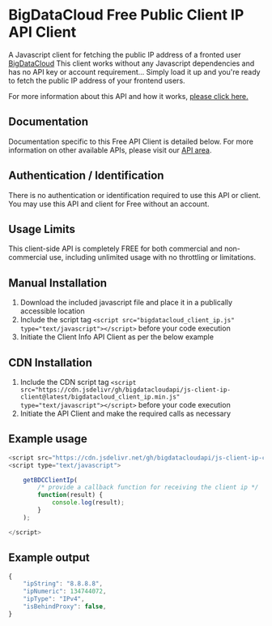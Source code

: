 # BigDataCloud Free Public Client IP API Client


A Javascript client for fetching the public IP address of a fronted user [BigDataCloud](https://www.bigdatacloud.com)
This client works without any Javascript dependencies and has no API key or account requirement... Simply load it up and you're ready to fetch the public IP address of your frontend users.

For more information about this API and how it works, [please click here.](https://www.bigdatacloud.com/docs/api/public-ip-address-api) 

## Documentation

Documentation specific to this Free API Client is detailed below.
For more information on other available APIs, please visit our [API area](https://www.bigdatacloud.com/docs).



## Authentication / Identification

There is no authentication or identification required to use this API or client.
You may use this API and client for Free without an account.



## Usage Limits

This client-side API is completely FREE for both commercial and non-commercial use, including unlimited usage with no throttling or limitations.



## Manual Installation

1. Download the included javascript file and place it in a publically accessible location
2. Include the script tag `<script src="bigdatacloud_client_ip.js" type="text/javascript"></script>` before your code execution
3. Initiate the Client Info API Client as per the below example



## CDN Installation

1. Include the CDN script tag `<script src="https://cdn.jsdelivr/gh/bigdatacloudapi/js-client-ip-client@latest/bigdatacloud_client_ip.min.js" type="text/javascript"></script>` before your code execution
2. Initiate the API Client and make the required calls as necessary



## Example usage

```javascript
<script src="https://cdn.jsdelivr.net/gh/bigdatacloudapi/js-client-ip-client@latest/bigdatacloud_client_ip.min.js" type="text/javascript"></script>
<script type="text/javascript">

    getBDCClientIp(
        /* provide a callback function for receiving the client ip */
        function(result) {
            console.log(result);
        }
    );

</script>
```


## Example output

```javascript
{
    "ipString": "8.8.8.8",
    "ipNumeric": 134744072,
    "ipType": "IPv4",
    "isBehindProxy": false,
}
```
